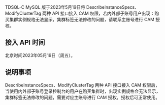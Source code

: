 ﻿TDSQL-C MySQL 版于2023年5月19日将 DescribeInstanceSpecs、ModifyClusterTag 两种 API 接口接入 CAM 权限，若内外部子账号用户出现：购买集群实例规格无法显示，集群标签无法修改的问题，请联系主账号进行 CAM 授权。
## 接入 API 时间
北京时间2023年05月19日（周五）。
## 说明事项
DescribeInstanceSpecs、ModifyClusterTag 两种 API 接口接入 CAM 权限后，当使用内外部子账号登录控制台的用户在购买集群时，出现实例规格会无法显示，集群标签无法修改的问题，需要对应主账号进行 CAM 授权，授权后可正常使用。
